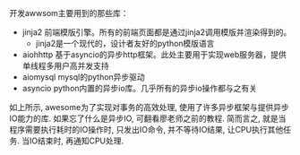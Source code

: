 开发awwsom主要用到的那些库：

- jinja2 前端模版引擎。所有的前端页面都是通过jinja2调用模版并渲染得到的。
	- jinja2是一个现代的，设计者友好的python模版语言
- aiohhttp 基于asyncio的异步http框架。此处主要用于实现web服务器，提供单线程多用户高并发支持
- aiomysql mysql的python异步驱动
- asyncio python内置的异步io库。几乎所有的异步io操作都与之有关

如上所示, awesome为了实现对事务的高效处理, 使用了许多异步框架与提供异步IO能力的库. 如果忘了什么是异步IO, 可翻看廖老师之前的教程. 简而言之, 就是当程序需要执行耗时的IO操作时, 只发出IO命令, 并不等待IO结果, 让CPU执行其他任务. 当IO结束时, 再通知CPU处理.
